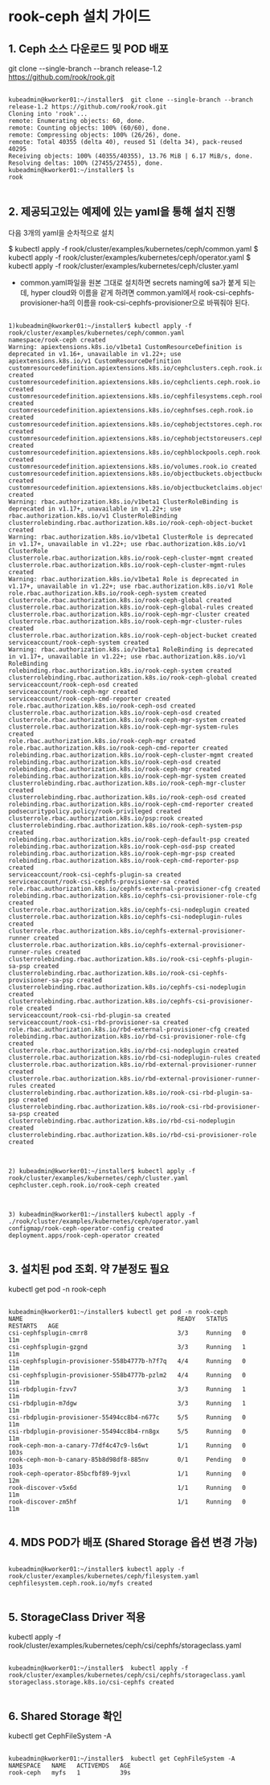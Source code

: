 # rook-ceph 설치 가이드



## 1. Ceph 소스 다운로드 및 POD 배포

git clone --single-branch --branch release-1.2 https://github.com/rook/rook.git

<pre>
    <code>
kubeadmin@kworker01:~/installer$  git clone --single-branch --branch release-1.2 https://github.com/rook/rook.git
Cloning into 'rook'...
remote: Enumerating objects: 60, done.
remote: Counting objects: 100% (60/60), done.
remote: Compressing objects: 100% (26/26), done.
remote: Total 40355 (delta 40), reused 51 (delta 34), pack-reused 40295
Receiving objects: 100% (40355/40355), 13.76 MiB | 6.17 MiB/s, done.
Resolving deltas: 100% (27455/27455), done.
kubeadmin@kworker01:~/installer$ ls
rook
</code>
</pre>

## 2. 제공되고있는 예제에 있는 yaml을 통해 설치 진행

다음 3개의 yaml을 순차적으로 설치

$ kubectl apply -f rook/cluster/examples/kubernetes/ceph/common.yaml
$ kubectl apply -f rook/cluster/examples/kubernetes/ceph/operator.yaml
$ kubectl apply -f rook/cluster/examples/kubernetes/ceph/cluster.yaml

 - common.yaml파일을 원본 그대로 설치하면 secrets naming에 sa가 붙게 되는데, hyper cloud와 이름을 같게 하려면 common.yaml에서 rook-csi-cephfs-provisioner-ha의 이름을 rook-csi-cephfs-provisioner으로 바꿔줘야 된다. 

<pre>
    <code>
1)kubeadmin@kworker01:~/installer$ kubectl apply -f rook/cluster/examples/kubernetes/ceph/common.yaml
namespace/rook-ceph created
Warning: apiextensions.k8s.io/v1beta1 CustomResourceDefinition is deprecated in v1.16+, unavailable in v1.22+; use apiextensions.k8s.io/v1 CustomResourceDefinition
customresourcedefinition.apiextensions.k8s.io/cephclusters.ceph.rook.io created
customresourcedefinition.apiextensions.k8s.io/cephclients.ceph.rook.io created
customresourcedefinition.apiextensions.k8s.io/cephfilesystems.ceph.rook.io created
customresourcedefinition.apiextensions.k8s.io/cephnfses.ceph.rook.io created
customresourcedefinition.apiextensions.k8s.io/cephobjectstores.ceph.rook.io created
customresourcedefinition.apiextensions.k8s.io/cephobjectstoreusers.ceph.rook.io created
customresourcedefinition.apiextensions.k8s.io/cephblockpools.ceph.rook.io created
customresourcedefinition.apiextensions.k8s.io/volumes.rook.io created
customresourcedefinition.apiextensions.k8s.io/objectbuckets.objectbucket.io created
customresourcedefinition.apiextensions.k8s.io/objectbucketclaims.objectbucket.io created
Warning: rbac.authorization.k8s.io/v1beta1 ClusterRoleBinding is deprecated in v1.17+, unavailable in v1.22+; use rbac.authorization.k8s.io/v1 ClusterRoleBinding
clusterrolebinding.rbac.authorization.k8s.io/rook-ceph-object-bucket created
Warning: rbac.authorization.k8s.io/v1beta1 ClusterRole is deprecated in v1.17+, unavailable in v1.22+; use rbac.authorization.k8s.io/v1 ClusterRole
clusterrole.rbac.authorization.k8s.io/rook-ceph-cluster-mgmt created
clusterrole.rbac.authorization.k8s.io/rook-ceph-cluster-mgmt-rules created
Warning: rbac.authorization.k8s.io/v1beta1 Role is deprecated in v1.17+, unavailable in v1.22+; use rbac.authorization.k8s.io/v1 Role
role.rbac.authorization.k8s.io/rook-ceph-system created
clusterrole.rbac.authorization.k8s.io/rook-ceph-global created
clusterrole.rbac.authorization.k8s.io/rook-ceph-global-rules created
clusterrole.rbac.authorization.k8s.io/rook-ceph-mgr-cluster created
clusterrole.rbac.authorization.k8s.io/rook-ceph-mgr-cluster-rules created
clusterrole.rbac.authorization.k8s.io/rook-ceph-object-bucket created
serviceaccount/rook-ceph-system created
Warning: rbac.authorization.k8s.io/v1beta1 RoleBinding is deprecated in v1.17+, unavailable in v1.22+; use rbac.authorization.k8s.io/v1 RoleBinding
rolebinding.rbac.authorization.k8s.io/rook-ceph-system created
clusterrolebinding.rbac.authorization.k8s.io/rook-ceph-global created
serviceaccount/rook-ceph-osd created
serviceaccount/rook-ceph-mgr created
serviceaccount/rook-ceph-cmd-reporter created
role.rbac.authorization.k8s.io/rook-ceph-osd created
clusterrole.rbac.authorization.k8s.io/rook-ceph-osd created
clusterrole.rbac.authorization.k8s.io/rook-ceph-mgr-system created
clusterrole.rbac.authorization.k8s.io/rook-ceph-mgr-system-rules created
role.rbac.authorization.k8s.io/rook-ceph-mgr created
role.rbac.authorization.k8s.io/rook-ceph-cmd-reporter created
rolebinding.rbac.authorization.k8s.io/rook-ceph-cluster-mgmt created
rolebinding.rbac.authorization.k8s.io/rook-ceph-osd created
rolebinding.rbac.authorization.k8s.io/rook-ceph-mgr created
rolebinding.rbac.authorization.k8s.io/rook-ceph-mgr-system created
clusterrolebinding.rbac.authorization.k8s.io/rook-ceph-mgr-cluster created
clusterrolebinding.rbac.authorization.k8s.io/rook-ceph-osd created
rolebinding.rbac.authorization.k8s.io/rook-ceph-cmd-reporter created
podsecuritypolicy.policy/rook-privileged created
clusterrole.rbac.authorization.k8s.io/psp:rook created
clusterrolebinding.rbac.authorization.k8s.io/rook-ceph-system-psp created
rolebinding.rbac.authorization.k8s.io/rook-ceph-default-psp created
rolebinding.rbac.authorization.k8s.io/rook-ceph-osd-psp created
rolebinding.rbac.authorization.k8s.io/rook-ceph-mgr-psp created
rolebinding.rbac.authorization.k8s.io/rook-ceph-cmd-reporter-psp created
serviceaccount/rook-csi-cephfs-plugin-sa created
serviceaccount/rook-csi-cephfs-provisioner-sa created
role.rbac.authorization.k8s.io/cephfs-external-provisioner-cfg created
rolebinding.rbac.authorization.k8s.io/cephfs-csi-provisioner-role-cfg created
clusterrole.rbac.authorization.k8s.io/cephfs-csi-nodeplugin created
clusterrole.rbac.authorization.k8s.io/cephfs-csi-nodeplugin-rules created
clusterrole.rbac.authorization.k8s.io/cephfs-external-provisioner-runner created
clusterrole.rbac.authorization.k8s.io/cephfs-external-provisioner-runner-rules created
clusterrolebinding.rbac.authorization.k8s.io/rook-csi-cephfs-plugin-sa-psp created
clusterrolebinding.rbac.authorization.k8s.io/rook-csi-cephfs-provisioner-sa-psp created
clusterrolebinding.rbac.authorization.k8s.io/cephfs-csi-nodeplugin created
clusterrolebinding.rbac.authorization.k8s.io/cephfs-csi-provisioner-role created
serviceaccount/rook-csi-rbd-plugin-sa created
serviceaccount/rook-csi-rbd-provisioner-sa created
role.rbac.authorization.k8s.io/rbd-external-provisioner-cfg created
rolebinding.rbac.authorization.k8s.io/rbd-csi-provisioner-role-cfg created
clusterrole.rbac.authorization.k8s.io/rbd-csi-nodeplugin created
clusterrole.rbac.authorization.k8s.io/rbd-csi-nodeplugin-rules created
clusterrole.rbac.authorization.k8s.io/rbd-external-provisioner-runner created
clusterrole.rbac.authorization.k8s.io/rbd-external-provisioner-runner-rules created
clusterrolebinding.rbac.authorization.k8s.io/rook-csi-rbd-plugin-sa-psp created
clusterrolebinding.rbac.authorization.k8s.io/rook-csi-rbd-provisioner-sa-psp created
clusterrolebinding.rbac.authorization.k8s.io/rbd-csi-nodeplugin created
clusterrolebinding.rbac.authorization.k8s.io/rbd-csi-provisioner-role created
</code>
</pre>

<pre>
<code>
2) kubeadmin@kworker01:~/installer$ kubectl apply -f rook/cluster/examples/kubernetes/ceph/cluster.yaml
cephcluster.ceph.rook.io/rook-ceph created
</code>
</pre>

<pre>
<code>
3) kubeadmin@kworker01:~/installer$ kubectl apply -f ./rook/cluster/examples/kubernetes/ceph/operator.yaml
configmap/rook-ceph-operator-config created
deployment.apps/rook-ceph-operator created    
    </code>
</pre>



## 3. 설치된 pod 조회.  약 7분정도 필요



kubectl get pod -n rook-ceph

<pre>
    <code>
kubeadmin@kworker01:~/installer$ kubectl get pod -n rook-ceph
NAME                                           READY   STATUS    RESTARTS   AGE
csi-cephfsplugin-cmrr8                         3/3     Running   0          11m
csi-cephfsplugin-gzgnd                         3/3     Running   1          11m
csi-cephfsplugin-provisioner-558b4777b-h7f7q   4/4     Running   0          11m
csi-cephfsplugin-provisioner-558b4777b-pzlm2   4/4     Running   0          11m
csi-rbdplugin-fzvv7                            3/3     Running   1          11m
csi-rbdplugin-m7dgw                            3/3     Running   1          11m
csi-rbdplugin-provisioner-55494cc8b4-n677c     5/5     Running   0          11m
csi-rbdplugin-provisioner-55494cc8b4-rn8gx     5/5     Running   0          11m
rook-ceph-mon-a-canary-77df4c47c9-ls6wt        1/1     Running   0          103s
rook-ceph-mon-b-canary-85b8d98df8-885nv        0/1     Pending   0          103s
rook-ceph-operator-85bcfbf89-9jvxl             1/1     Running   0          12m
rook-discover-v5x6d                            1/1     Running   0          11m
rook-discover-zm5hf                            1/1     Running   0          11m    
    </code>
</pre>



## 4. MDS POD가 배포 (Shared Storage 옵션 변경 가능)

<pre>
    <code>
kubeadmin@kworker01:~/installer$ kubectl apply -f rook/cluster/examples/kubernetes/ceph/filesystem.yaml
cephfilesystem.ceph.rook.io/myfs created
    </code>
</pre>



## 5. StorageClass Driver 적용

kubectl apply -f rook/cluster/examples/kubernetes/ceph/csi/cephfs/storageclass.yaml



<pre>
    <code>
kubeadmin@kworker01:~/installer$  kubectl apply -f rook/cluster/examples/kubernetes/ceph/csi/cephfs/storageclass.yaml
storageclass.storage.k8s.io/csi-cephfs created
    </code>
</pre>



## 6. Shared Storage 확인

kubectl get CephFileSystem -A

<pre>
    <code>
kubeadmin@kworker01:~/installer$  kubectl get CephFileSystem -A
NAMESPACE   NAME   ACTIVEMDS   AGE
rook-ceph   myfs   1           39s
    </code>
</pre>



